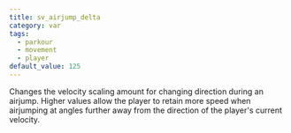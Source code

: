 ```yaml
---
title: sv_airjump_delta
category: var
tags:
  - parkour
  - movement
  - player
default_value: 125
---
```


Changes the velocity scaling amount for changing direction during an airjump.
Higher values allow the player to retain more speed when airjumping at angles further away from the direction of the player's current velocity.
